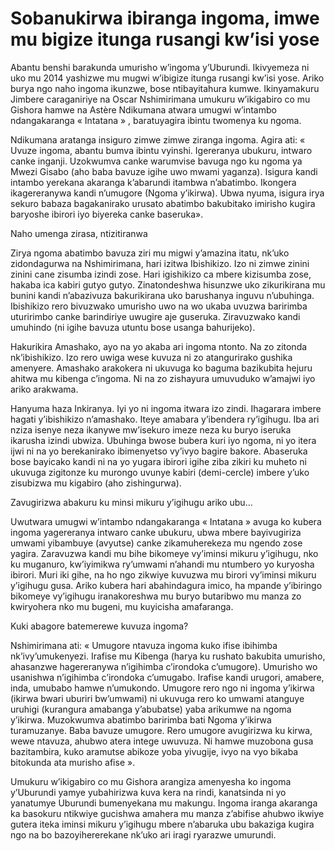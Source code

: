 # Sobanukirwa ibiranga ingoma, imwe mu bigize itunga rusangi kw’isi yose

Abantu benshi barakunda umurisho w’ingoma y’Uburundi. Ikivyemeza ni uko mu 2014 yashizwe mu mugwi w’ibigize itunga rusangi kw’isi yose. Ariko burya ngo naho ingoma ikunzwe, bose ntibayitahura kumwe. Ikinyamakuru Jimbere caraganiriye na Oscar Nshimirimana umukuru w’ikigabiro co mu Gishora hamwe na Astère Ndikumana atwara umugwi w’intambo ndangakaranga « Intatana » , baratuyagira ibintu twomenya ku ngoma.

Ndikumana aratanga insiguro zimwe zimwe ziranga ingoma. Agira ati: « Uvuze ingoma, abantu bumva ibintu vyinshi. Igereranya ubukuru, intwaro canke inganji. Uzokwumva canke warumvise bavuga ngo ku ngoma ya Mwezi Gisabo (aho baba bavuze igihe uwo mwami yaganza). Isigura kandi intambo yerekana akaranga k’abarundi itambwa n’abatimbo. Ikongera ikagereranywa kandi n’umugore (Ngoma y’ikirwa). Ubwa nyuma, isigura irya sekuro babaza bagakanirako urusato abatimbo bakubitako imirisho kugira baryoshe ibirori iyo biyereka canke baseruka».

Naho umenga zirasa, ntizitiranwa

Zirya ngoma abatimbo bavuza ziri mu migwi y’amazina itatu, nk’uko zidondagurwa na Nshimirimana, hari izitwa Ibishikizo. Izo ni zimwe zinini zinini cane zisumba izindi zose. Hari igishikizo ca mbere kizisumba zose, hakaba ica kabiri gutyo gutyo. Zinatondeshwa hisunzwe uko zikurikirana mu bunini kandi n’abazivuza bakurikirana uko barushanya inguvu n’ubuhinga. Ibishikizo rero bivuzwako umurisho uwo na wo ukaba uvuzwa baririmba uturirimbo canke barindiriye uwugire aje guseruka. Ziravuzwako kandi umuhindo (ni igihe bavuza utuntu bose usanga bahurijeko).

Hakurikira Amashako, ayo na yo akaba ari ingoma ntonto. Na zo zitonda nk’ibishikizo. Izo rero uwiga wese kuvuza ni zo atangurirako gushika amenyere. Amashako arakokera ni ukuvuga ko baguma bazikubita hejuru ahitwa mu kibenga c’ingoma. Ni na zo zishayura umuvuduko w’amajwi iyo ariko arakwama.

Hanyuma haza Inkiranya. Iyi yo ni ingoma itwara izo zindi. Ihagarara imbere hagati y’ibishikizo n’amashako. Iteye amabara y’ibendera ry’igihugu. Iba ari nziza isenye neza ikanywe mw’isekuro imeze neza ku buryo iseruka ikarusha izindi ubwiza. Ubuhinga bwose bubera kuri iyo ngoma, ni yo itera ijwi ni na yo berekanirako ibimenyetso vy’ivyo bagire bakore. Abaseruka bose bayicako kandi ni na yo yugara ibirori igihe ziba zikiri ku muheto ni ukuvuga zigitonze ku murongo uvunye kabiri (demi-cercle) imbere y’uko zisubizwa mu kigabiro (aho zishingurwa).

Zavugirizwa abakuru ku minsi mikuru y’igihugu ariko ubu…

Uwutwara umugwi w’intambo ndangakaranga « Intatana » avuga ko kubera ingoma yagereranya intwaro canke ubukuru, ubwa mbere bayivugiriza umwami yibambuye (avyutse) canke zikamuherekeza mu ngendo zose yagira. Zaravuzwa kandi mu bihe bikomeye vy’iminsi mikuru y’igihugu, nko ku muganuro, kw’iyimikwa ry’umwami n’ahandi mu ntumbero yo kuryosha ibirori. Muri iki gihe, na ho ngo zikwiye kuvuzwa mu birori vy’iminsi mikuru y’igihugu gusa. Ariko kubera hari abahindagura imico, ha mpande y’ibiringo bikomeye vy’igihugu iranakoreshwa mu buryo butaribwo mu manza zo kwiryohera nko mu bugeni, mu kuyicisha amafaranga.

Kuki abagore batemerewe kuvuza ingoma?

Nshimirimana ati: « Umugore ntavuza ingoma kuko ifise ibihimba nk’ivy’umukenyezi. Irafise mu Kibenga (harya ku rushato bakubita umurisho, ahasanzwe hagereranywa n’igihimba c’irondoka c’umugore). Umurisho wo usanishwa n’igihimba c’irondoka c’umugabo. Irafise kandi urugori, amabere, inda, umubabo hamwe n’umukondo. Umugore rero ngo ni ingoma y’ikirwa (ikirwa bwari uburiri bw’umwami) ni ukuvuga rero ko umwami atanguye uruhigi (kurangura amabanga y’abubatse) yaba arikumwe na ngoma y’ikirwa. Muzokwumva abatimbo baririmba bati Ngoma y’ikirwa turamuzanye. Baba bavuze umugore. Rero umugore avugirizwa ku kirwa, wewe ntavuza, ahubwo atera intege uwuvuza. Ni hamwe muzobona gusa bazitambira, kuko aramutse abikoze yoba yivugije, ivyo na vyo bikaba bitokunda ata murisho afise ».

Umukuru w’ikigabiro co mu Gishora arangiza amenyesha ko ingoma y’Uburundi yamye yubahirizwa kuva kera na rindi, kanatsinda ni yo yanatumye Uburundi bumenyekana mu makungu. Ingoma iranga akaranga ka basokuru ntikwiye gucishwa amahera mu manza z’abifise ahubwo ikwiye gutera iteka iminsi mikuru y’igihugu mbere n’abaruka ubu bakaziga kugira ngo na bo bazoyihererekane nk’uko ari iragi ryarazwe umurundi.